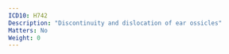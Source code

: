 ```yaml
---
ICD10: H742
Description: "Discontinuity and dislocation of ear ossicles"
Matters: No
Weight: 0
---
```

